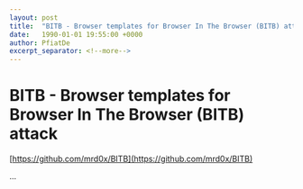```yaml
---
layout: post
title:  "BITB - Browser templates for Browser In The Browser (BITB) attack"
date:   1990-01-01 19:55:00 +0000
author: PfiatDe
excerpt_separator: <!--more-->
---
```


# BITB - Browser templates for Browser In The Browser (BITB) attack

[https://github.com/mrd0x/BITB](https://github.com/mrd0x/BITB)

...
<!--more-->

